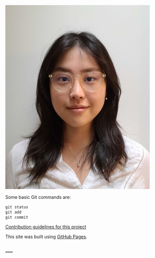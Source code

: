 
![This is an image](https://raw.githubusercontent.com/iggyim/egunim/main/images/HeadShot_smol.jpg)

Some basic Git commands are:
```
git status
git add
git commit
```

[Contribution guidelines for this project](docs/CONTRIBUTING.md)

This site was built using [GitHub Pages](https://pages.github.com/).

### ___
